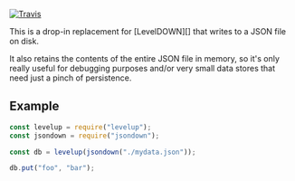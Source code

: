 [![Travis](https://secure.travis-ci.org/toolness/jsondown.png)](http://travis-ci.org/toolness/jsondown)

This is a drop-in replacement for [LevelDOWN][] that writes to
a JSON file on disk.

It also retains the contents of the entire JSON file in memory, so
it's only really useful for debugging purposes and/or very small
data stores that need just a pinch of persistence.

## Example

```js
const levelup = require("levelup");
const jsondown = require("jsondown");

const db = levelup(jsondown("./mydata.json"));

db.put("foo", "bar");
```
